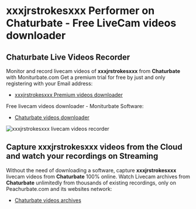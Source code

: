 # xxxjrstrokesxxx Performer on Chaturbate - Free LiveCam videos downloader

## Chaturbate Live Videos Recorder

Monitor and record livecam videos of **xxxjrstrokesxxx** from **Chaturbate** with Moniturbate.com
Get a premium trial for free by just and only registering with your Email address:
* [xxxjrstrokesxxx Premium videos downloader](https://moniturbate.com/request-demo-licence-key.html)

Free livecam videos downloader - Moniturbate Software:
* [Chaturbate videos downloader](https://moniturbate.com/moniturbate-download-software.html)

![xxxjrstrokesxxx livecam videos recorder](https://peachurnet.com/templates/moniturbate-software.png)


## Capture xxxjrstrokesxxx videos from the Cloud and watch your recordings on Streaming

Without the need of downloading a software, capture **xxxjrstrokesxxx** livecam videos from **Chaturbate** 100% online.
Watch Livecam archives from **Chaturbate** unlimitedly from thousands of existing recordings, only on Peachurbate.com and its websites network:
* [Chaturbate videos archives](https://peachurnet.com/)